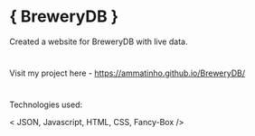 # { BreweryDB }

Created a website for BreweryDB with live data.
#
Visit my project here - https://ammatinho.github.io/BreweryDB/
#
Technologies used:

< JSON, Javascript, HTML, CSS, Fancy-Box />
